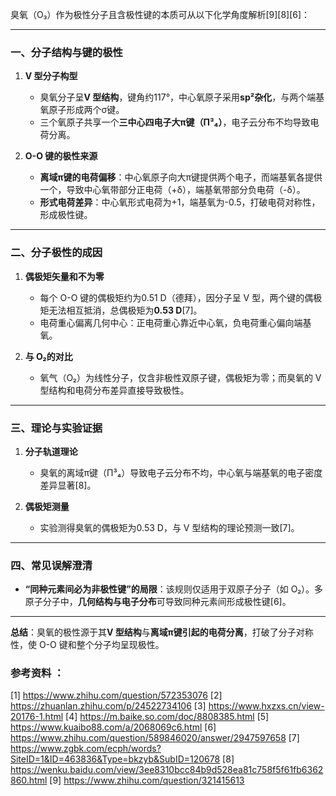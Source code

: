 臭氧（O₃）作为极性分子且含极性键的本质可从以下化学角度解析[9][8][6]：

---

### **一、分子结构与键的极性**
1. **V 型分子构型**  
   - 臭氧分子呈**V 型结构**，键角约117°，中心氧原子采用**sp²杂化**，与两个端基氧原子形成两个σ键。
   - 三个氧原子共享一个**三中心四电子大π键（Π³₄）**，电子云分布不均导致电荷分离。

1. **O-O 键的极性来源**  
   - **离域π键的电荷偏移**：中心氧原子向大π键提供两个电子，而端基氧各提供一个，导致中心氧带部分正电荷（+δ），端基氧带部分负电荷（-δ）。
   - **形式电荷差异**：中心氧形式电荷为+1，端基氧为-0.5，打破电荷对称性，形成极性键。

---

### **二、分子极性的成因**
1. **偶极矩矢量和不为零**  
   - 每个 O-O 键的偶极矩约为0.51 D（德拜），因分子呈 V 型，两个键的偶极矩无法相互抵消，总偶极矩为**0.53 D**[7]。
   - 电荷重心偏离几何中心：正电荷重心靠近中心氧，负电荷重心偏向端基氧。

1. **与 O₂的对比**  
   - 氧气（O₂）为线性分子，仅含非极性双原子键，偶极矩为零；而臭氧的 V 型结构和电荷分布差异直接导致极性。

---

### **三、理论与实验证据**
1. **分子轨道理论**  
   - 臭氧的离域π键（Π³₄）导致电子云分布不均，中心氧与端基氧的电子密度差异显著[8]。

2. **偶极矩测量**  
   - 实验测得臭氧的偶极矩为0.53 D，与 V 型结构的理论预测一致[7]。

---

### **四、常见误解澄清**
- **“同种元素间必为非极性键”的局限**：该规则仅适用于双原子分子（如 O₂）。多原子分子中，**几何结构与电子分布**可导致同种元素间形成极性键[6]。

---

**总结**：臭氧的极性源于其**V 型结构**与**离域π键引起的电荷分离**，打破了分子对称性，使 O-O 键和整个分子均呈现极性。

### 参考资料 ：
[1] https://www.zhihu.com/question/572353076
[2] https://zhuanlan.zhihu.com/p/24522734106
[3] https://www.hxzxs.cn/view-20176-1.html
[4] https://m.baike.so.com/doc/8808385.html
[5] https://www.kuaibo88.com/a/2068069c6.html
[6] https://www.zhihu.com/question/589846020/answer/2947597658
[7] https://www.zgbk.com/ecph/words?SiteID=1&ID=463836&Type=bkzyb&SubID=120678
[8] https://wenku.baidu.com/view/3ee8310bcc84b9d528ea81c758f5f61fb6362860.html
[9] https://www.zhihu.com/question/321415613